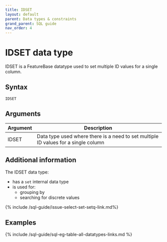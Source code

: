 ```yaml
---
title: IDSET
layout: default
parent: Data types & constraints
grand_parent: SQL guide
nav_order: 4
---
```


# IDSET data type

IDSET is a FeatureBase datatype used to set multiple ID values for a single column.

## Syntax

```
IDSET
```

## Arguments

| Argument | Description |
|---|---|
| IDSET | Data type used where there is a need to set multiple ID values for a single column |

## Additional information

The IDSET data type:
* has a `set` internal data type
* is used for:
  * grouping by
  * searching for discrete values

{% include /sql-guide/issue-select-set-setq-link.md%}

## Examples

{% include /sql-guide/sql-eg-table-all-datatypes-links.md %}

<!-- commented out because of FB-2513
```sql
INSERT INTO all-datatypes (_id, idsetcol) VALUES
  (1, 12345;1234567890;9223372036854775807);
```
-->
